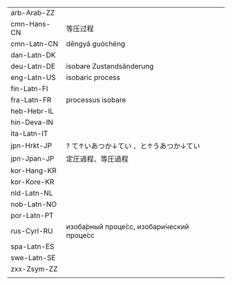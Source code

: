 | | | |
|-|-|-|
| arb-Arab-ZZ |  |  |
| cmn-Hans-CN | 等压过程 |  |
| cmn-Latn-CN | děngyā guòchéng |  |
| dan-Latn-DK |  |  |
| deu-Latn-DE | isobare Zustandsänderung |  |
| eng-Latn-US | isobaric process |  |
| fin-Latn-FI |  |  |
| fra-Latn-FR | processus isobare |  |
| heb-Hebr-IL |  |  |
| hin-Deva-IN |  |  |
| ita-Latn-IT |  |  |
| jpn-Hrkt-JP | ? て↑いあつか↓てい 、と↑うあつか↓てい |  |
| jpn-Jpan-JP | 定圧過程、等圧過程 |  |
| kor-Hang-KR |  |  |
| kor-Kore-KR |  |  |
| nld-Latn-NL |  |  |
| nob-Latn-NO |  |  |
| por-Latn-PT |  |  |
| rus-Cyrl-RU | изоба́рный проце́сс, изобари́ческий проце́сс |  |
| spa-Latn-ES |  |  |
| swe-Latn-SE |  |  |
| zxx-Zsym-ZZ |  |  |
|  |  |  |
